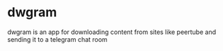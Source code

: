 # dwgram
dwgram is an app for downloading content from sites like peertube and sending it to a telegram chat room
